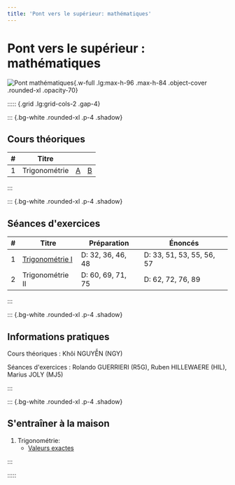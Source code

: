```yaml
---
title: 'Pont vers le supérieur: mathématiques'
---
```


# Pont vers le supérieur : mathématiques

![Pont mathématiques](/images/PM1C.png){.w-full .lg:max-h-96 .max-h-84 .object-cover .rounded-xl .opacity-70}

::::: {.grid .lg:grid-cols-2 .gap-4}

::: {.bg-white .rounded-xl .p-4 .shadow}

## Cours théoriques

|   # | Titre         |                                               |                                               |
| --: | ------------- | :-------------------------------------------: | :-------------------------------------------: |
|   1 | Trigonométrie | [A](/PM1C/slides/01-trigonometry?boardName=A) | [B](/PM1C/slides/01-trigonometry?boardName=B) |

:::

::: {.bg-white .rounded-xl .p-4 .shadow}

## Séances d'exercices

|   # | Titre                                              | Préparation       | Énoncés                   |
| --: | -------------------------------------------------- | ----------------- | ------------------------- |
|   1 | [Trigonométrie I](/PM1C/exercises/01-trigonometry) | D: 32, 36, 46, 48 | D: 33, 51, 53, 55, 56, 57 |
|   2 | Trigonométrie II                                   | D: 60, 69, 71, 75 | D: 62, 72, 76, 89         |

:::

::: {.bg-white .rounded-xl .p-4 .shadow}

## Informations pratiques

Cours théoriques
: Khôi NGUYỄN (NGY)

Séances d'exercices
: Rolando GUERRIERI (R5G), Ruben HILLEWAERE (HIL), Marius JOLY (MJ5)

:::

::: {.bg-white .rounded-xl .p-4 .shadow}

## S'entraîner à la maison

1. Trigonométrie:
   - [Valeurs exactes](/PM1C/practice/trigonometry/exact_values)

:::

:::::